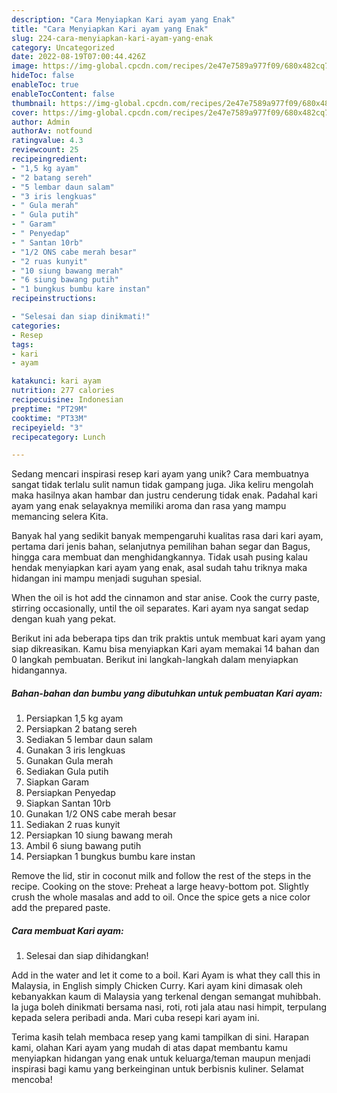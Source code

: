 ```yaml
---
description: "Cara Menyiapkan Kari ayam yang Enak"
title: "Cara Menyiapkan Kari ayam yang Enak"
slug: 224-cara-menyiapkan-kari-ayam-yang-enak
category: Uncategorized
date: 2022-08-19T07:00:44.426Z
image: https://img-global.cpcdn.com/recipes/2e47e7589a977f09/680x482cq70/kari-ayam-foto-resep-utama.jpg
hideToc: false
enableToc: true
enableTocContent: false
thumbnail: https://img-global.cpcdn.com/recipes/2e47e7589a977f09/680x482cq70/kari-ayam-foto-resep-utama.jpg
cover: https://img-global.cpcdn.com/recipes/2e47e7589a977f09/680x482cq70/kari-ayam-foto-resep-utama.jpg
author: Admin
authorAv: notfound
ratingvalue: 4.3
reviewcount: 25
recipeingredient:
- "1,5 kg ayam"
- "2 batang sereh"
- "5 lembar daun salam"
- "3 iris lengkuas"
- " Gula merah"
- " Gula putih"
- " Garam"
- " Penyedap"
- " Santan 10rb"
- "1/2 ONS cabe merah besar"
- "2 ruas kunyit"
- "10 siung bawang merah"
- "6 siung bawang putih"
- "1 bungkus bumbu kare instan"
recipeinstructions:

- "Selesai dan siap dinikmati!"
categories:
- Resep
tags:
- kari
- ayam

katakunci: kari ayam 
nutrition: 277 calories
recipecuisine: Indonesian
preptime: "PT29M"
cooktime: "PT33M"
recipeyield: "3"
recipecategory: Lunch

---
```





Sedang mencari inspirasi resep kari ayam yang unik? Cara membuatnya sangat tidak terlalu sulit namun tidak gampang juga. Jika keliru mengolah maka hasilnya akan hambar dan justru cenderung tidak enak. Padahal kari ayam yang enak selayaknya memiliki aroma dan rasa yang mampu memancing selera Kita.





Banyak hal yang sedikit banyak mempengaruhi kualitas rasa dari kari ayam, pertama dari jenis bahan, selanjutnya pemilihan bahan segar dan Bagus, hingga cara membuat dan menghidangkannya. Tidak usah pusing kalau hendak menyiapkan kari ayam yang enak,      asal sudah tahu triknya maka hidangan ini mampu menjadi suguhan spesial.














When the oil is hot add the cinnamon and star anise. Cook the curry paste, stirring occasionally, until the oil separates. Kari ayam nya sangat sedap dengan kuah yang pekat.






Berikut ini ada beberapa tips dan trik praktis untuk membuat kari ayam yang siap dikreasikan. Kamu bisa menyiapkan Kari ayam memakai 14 bahan dan 0 langkah pembuatan. Berikut ini langkah-langkah dalam menyiapkan hidangannya.

<!--inarticleads1-->

##### Bahan-bahan dan bumbu yang dibutuhkan untuk pembuatan Kari ayam:

1. Persiapkan 1,5 kg ayam
1. Persiapkan 2 batang sereh
1. Sediakan 5 lembar daun salam
1. Gunakan 3 iris lengkuas
1. Gunakan  Gula merah
1. Sediakan  Gula putih
1. Siapkan  Garam
1. Persiapkan  Penyedap
1. Siapkan  Santan 10rb
1. Gunakan 1/2 ONS cabe merah besar
1. Sediakan 2 ruas kunyit
1. Persiapkan 10 siung bawang merah
1. Ambil 6 siung bawang putih
1. Persiapkan 1 bungkus bumbu kare instan


Remove the lid, stir in coconut milk and follow the rest of the steps in the recipe. Cooking on the stove: Preheat a large heavy-bottom pot. Slightly crush the whole masalas and add to oil. Once the spice gets a nice color add the prepared paste. 

<!--inarticleads2-->

##### Cara membuat Kari ayam:


1. Selesai dan siap dihidangkan!

Add in the water and let it come to a boil. Kari Ayam is what they call this in Malaysia, in English simply Chicken Curry. Kari ayam kini dimasak oleh kebanyakkan kaum di Malaysia yang terkenal dengan semangat muhibbah. Ia juga boleh dinikmati bersama nasi, roti, roti jala atau nasi himpit, terpulang kepada selera peribadi anda. Mari cuba resepi kari ayam ini. 

Terima kasih telah membaca resep yang kami tampilkan di sini. Harapan kami, olahan Kari ayam yang mudah di atas dapat membantu kamu menyiapkan hidangan yang enak untuk keluarga/teman maupun menjadi inspirasi bagi kamu yang berkeinginan untuk berbisnis kuliner. Selamat mencoba!
